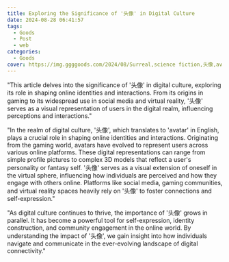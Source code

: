 ```yaml
---
title: Exploring the Significance of '头像' in Digital Culture
date: 2024-08-28 06:41:57
tags:
  - Goods
  - Post
  - web
categories:
  - Goods
cover: https://img.ggggoods.com/2024/08/Surreal,science fiction,头像,avatar,technology,tech,diagrams,renderings,colors_20240830_00001_.png
---
```


"This article delves into the significance of '头像' in digital culture, exploring its role in shaping online identities and interactions. From its origins in gaming to its widespread use in social media and virtual reality, '头像' serves as a visual representation of users in the digital realm, influencing perceptions and interactions."

"In the realm of digital culture, '头像', which translates to 'avatar' in English, plays a crucial role in shaping online identities and interactions. Originating from the gaming world, avatars have evolved to represent users across various online platforms. These digital representations can range from simple profile pictures to complex 3D models that reflect a user's personality or fantasy self. '头像' serves as a visual extension of oneself in the virtual sphere, influencing how individuals are perceived and how they engage with others online. Platforms like social media, gaming communities, and virtual reality spaces heavily rely on '头像' to foster connections and self-expression."

"As digital culture continues to thrive, the importance of '头像' grows in parallel. It has become a powerful tool for self-expression, identity construction, and community engagement in the online world. By understanding the impact of '头像', we gain insight into how individuals navigate and communicate in the ever-evolving landscape of digital connectivity."
